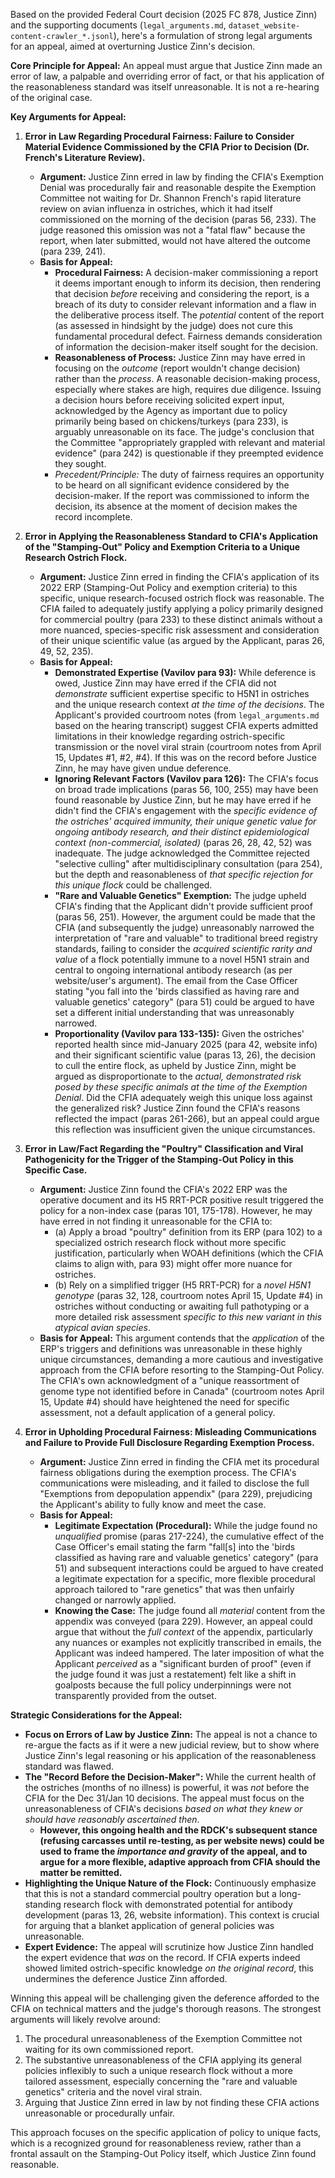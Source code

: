 Based on the provided Federal Court decision (2025 FC 878, Justice Zinn) and the supporting documents (`legal_arguments.md`, `dataset_website-content-crawler_*.jsonl`), here's a formulation of strong legal arguments for an appeal, aimed at overturning Justice Zinn's decision.

**Core Principle for Appeal:** An appeal must argue that Justice Zinn made an error of law, a palpable and overriding error of fact, or that his application of the reasonableness standard was itself unreasonable. It is not a re-hearing of the original case.

**Key Arguments for Appeal:**

1.  **Error in Law Regarding Procedural Fairness: Failure to Consider Material Evidence Commissioned by the CFIA Prior to Decision (Dr. French's Literature Review).**
    *   **Argument:** Justice Zinn erred in law by finding the CFIA's Exemption Denial was procedurally fair and reasonable despite the Exemption Committee not waiting for Dr. Shannon French's rapid literature review on avian influenza in ostriches, which it had itself commissioned on the morning of the decision (paras 56, 233). The judge reasoned this omission was not a "fatal flaw" because the report, when later submitted, would not have altered the outcome (para 239, 241).
    *   **Basis for Appeal:**
        *   **Procedural Fairness:** A decision-maker commissioning a report it deems important enough to inform its decision, then rendering that decision *before* receiving and considering the report, is a breach of its duty to consider relevant information and a flaw in the deliberative process itself. The *potential* content of the report (as assessed in hindsight by the judge) does not cure this fundamental procedural defect. Fairness demands consideration of information the decision-maker itself sought for the decision.
        *   **Reasonableness of Process:** Justice Zinn may have erred in focusing on the *outcome* (report wouldn't change decision) rather than the *process*. A reasonable decision-making process, especially where stakes are high, requires due diligence. Issuing a decision hours before receiving solicited expert input, acknowledged by the Agency as important due to policy primarily being based on chickens/turkeys (para 233), is arguably unreasonable on its face. The judge's conclusion that the Committee "appropriately grappled with relevant and material evidence" (para 242) is questionable if they preempted evidence they sought.
        *   *Precedent/Principle:* The duty of fairness requires an opportunity to be heard on all significant evidence considered by the decision-maker. If the report was commissioned to inform the decision, its absence at the moment of decision makes the record incomplete.

2.  **Error in Applying the Reasonableness Standard to CFIA's Application of the "Stamping-Out" Policy and Exemption Criteria to a Unique Research Ostrich Flock.**
    *   **Argument:** Justice Zinn erred in finding the CFIA's application of its 2022 ERP (Stamping-Out Policy and exemption criteria) to this specific, unique research-focused ostrich flock was reasonable. The CFIA failed to adequately justify applying a policy primarily designed for commercial poultry (para 233) to these distinct animals without a more nuanced, species-specific risk assessment and consideration of their unique scientific value (as argued by the Applicant, paras 26, 49, 52, 235).
    *   **Basis for Appeal:**
        *   **Demonstrated Expertise (Vavilov para 93):** While deference is owed, Justice Zinn may have erred if the CFIA did not *demonstrate* sufficient expertise specific to H5N1 in ostriches and the unique research context *at the time of the decisions*. The Applicant's provided courtroom notes (from `legal_arguments.md` based on the hearing transcript) suggest CFIA experts admitted limitations in their knowledge regarding ostrich-specific transmission or the novel viral strain (courtroom notes from April 15, Updates #1, #2, #4). If this was on the record before Justice Zinn, he may have given undue deference.
        *   **Ignoring Relevant Factors (Vavilov para 126):** The CFIA's focus on broad trade implications (paras 56, 100, 255) may have been found reasonable by Justice Zinn, but he may have erred if he didn't find the CFIA's engagement with the *specific evidence of the ostriches' acquired immunity, their unique genetic value for ongoing antibody research, and their distinct epidemiological context (non-commercial, isolated)* (paras 26, 28, 42, 52) was inadequate. The judge acknowledged the Committee rejected "selective culling" after multidisciplinary consultation (para 254), but the depth and reasonableness of *that specific rejection for this unique flock* could be challenged.
        *   **"Rare and Valuable Genetics" Exemption:** The judge upheld CFIA's finding that the Applicant didn't provide sufficient proof (paras 56, 251). However, the argument could be made that the CFIA (and subsequently the judge) unreasonably narrowed the interpretation of "rare and valuable" to traditional breed registry standards, failing to consider the *acquired scientific rarity and value* of a flock potentially immune to a novel H5N1 strain and central to ongoing international antibody research (as per website/user's argument). The email from the Case Officer stating "you fall into the 'birds classified as having rare and valuable genetics' category" (para 51) could be argued to have set a different initial understanding that was unreasonably narrowed.
        *   **Proportionality (Vavilov para 133-135):** Given the ostriches' reported health since mid-January 2025 (para 42, website info) and their significant scientific value (paras 13, 26), the decision to cull the entire flock, as upheld by Justice Zinn, might be argued as disproportionate to the *actual, demonstrated risk posed by these specific animals at the time of the Exemption Denial*. Did the CFIA adequately weigh this unique loss against the generalized risk? Justice Zinn found the CFIA's reasons reflected the impact (paras 261-266), but an appeal could argue this reflection was insufficient given the unique circumstances.

3.  **Error in Law/Fact Regarding the "Poultry" Classification and Viral Pathogenicity for the Trigger of the Stamping-Out Policy in this Specific Case.**
    *   **Argument:** Justice Zinn found the CFIA's 2022 ERP was the operative document and its H5 RRT-PCR positive result triggered the policy for a non-index case (paras 101, 175-178). However, he may have erred in not finding it unreasonable for the CFIA to:
        *   (a) Apply a broad "poultry" definition from its ERP (para 102) to a specialized ostrich research flock without more specific justification, particularly when WOAH definitions (which the CFIA claims to align with, para 93) might offer more nuance for ostriches.
        *   (b) Rely on a simplified trigger (H5 RRT-PCR) for a *novel H5N1 genotype* (paras 32, 128, courtroom notes April 15, Update #4) in ostriches without conducting or awaiting full pathotyping or a more detailed risk assessment *specific to this new variant in this atypical avian species*.
    *   **Basis for Appeal:** This argument contends that the *application* of the ERP's triggers and definitions was unreasonable in these highly unique circumstances, demanding a more cautious and investigative approach from the CFIA before resorting to the Stamping-Out Policy. The CFIA's own acknowledgment of a "unique reassortment of genome type not identified before in Canada" (courtroom notes April 15, Update #4) should have heightened the need for specific assessment, not a default application of a general policy.

4.  **Error in Upholding Procedural Fairness: Misleading Communications and Failure to Provide Full Disclosure Regarding Exemption Process.**
    *   **Argument:** Justice Zinn erred in finding the CFIA met its procedural fairness obligations during the exemption process. The CFIA's communications were misleading, and it failed to disclose the full "Exemptions from depopulation appendix" (para 229), prejudicing the Applicant's ability to fully know and meet the case.
    *   **Basis for Appeal:**
        *   **Legitimate Expectation (Procedural):** While the judge found no *unqualified* promise (paras 217-224), the cumulative effect of the Case Officer's email stating the farm "fall[s] into the 'birds classified as having rare and valuable genetics' category" (para 51) and subsequent interactions could be argued to have created a legitimate expectation for a specific, more flexible procedural approach tailored to "rare genetics" that was then unfairly changed or narrowly applied.
        *   **Knowing the Case:** The judge found all *material* content from the appendix was conveyed (para 229). However, an appeal could argue that without the *full context* of the appendix, particularly any nuances or examples not explicitly transcribed in emails, the Applicant was indeed hampered. The later imposition of what the Applicant *perceived* as a "significant burden of proof" (even if the judge found it was just a restatement) felt like a shift in goalposts because the full policy underpinnings were not transparently provided from the outset.

**Strategic Considerations for the Appeal:**

*   **Focus on Errors of Law by Justice Zinn:** The appeal is not a chance to re-argue the facts as if it were a new judicial review, but to show where Justice Zinn's legal reasoning or his application of the reasonableness standard was flawed.
*   **The "Record Before the Decision-Maker":** While the current health of the ostriches (months of no illness) is powerful, it was *not* before the CFIA for the Dec 31/Jan 10 decisions. The appeal must focus on the unreasonableness of CFIA's decisions *based on what they knew or should have reasonably ascertained then*.
    *   **However, this ongoing health and the RDCK's subsequent stance (refusing carcasses until re-testing, as per website news) could be used to frame the *importance and gravity* of the appeal, and to argue for a more flexible, adaptive approach from CFIA should the matter be remitted.**
*   **Highlighting the Unique Nature of the Flock:** Continuously emphasize that this is not a standard commercial poultry operation but a long-standing research flock with demonstrated potential for antibody development (paras 13, 26, website information). This context is crucial for arguing that a blanket application of general policies was unreasonable.
*   **Expert Evidence:** The appeal will scrutinize how Justice Zinn handled the expert evidence that *was* on the record. If CFIA experts indeed showed limited ostrich-specific knowledge *on the original record*, this undermines the deference Justice Zinn afforded.

Winning this appeal will be challenging given the deference afforded to the CFIA on technical matters and the judge's thorough reasons. The strongest arguments will likely revolve around:
1.  The procedural unreasonableness of the Exemption Committee not waiting for its own commissioned report.
2.  The substantive unreasonableness of the CFIA applying its general policies inflexibly to such a unique research flock without a more tailored assessment, especially concerning the "rare and valuable genetics" criteria and the novel viral strain.
3.  Arguing that Justice Zinn erred in law by not finding these CFIA actions unreasonable or procedurally unfair.

This approach focuses on the specific application of policy to unique facts, which is a recognized ground for reasonableness review, rather than a frontal assault on the Stamping-Out Policy itself, which Justice Zinn found reasonable.

